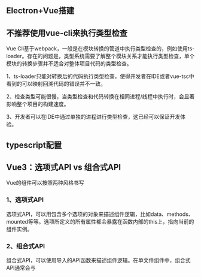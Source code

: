 ## Electron+Vue搭建







## 不推荐使用vue-cli来执行类型检查

Vue Cli基于webpack，一般是在模块转换的管道中执行类型检查的，例如使用ts-loader。存在的问题是，类型系统需要了解整个模块关系才能执行类型检查，单个模块的转换步骤并不适合对整体项目代码的类型检查。

1、ts-loader只能对转换后的代码执行类型检查，使得开发者在IDE或者vue-tsc中看到的可以映射回溯代码的错误并不一致。

2、检查类型可能很慢，当类型检查和代码转换在相同进程/线程中执行时，会显著影响整个项目的构建速度。

3、开发者可以在IDE中通过单独的进程进行类型检查，这已经可以保证开发体验。



## typescript配置







## Vue3：选项式API vs 组合式API

Vue的组件可以按照两种风格书写

### 1、选项式API

选项式API，可以用包含多个选项的对象来描述组件逻辑，比如data、methods、mounted等等。选项所定义的所有属性都会暴露在函数内部的this上，指向当前的组件实例。

### 2、组合式API

组合式API，可以使用导入的API函数来描述组件逻辑。在单文件组件中，组合式API通常会与<script setup>搭配使用。setup是一个标识，告诉Vue需要在编译时进行转换，来减少使用组合式API时的样板代码。



这两种API风格只是同一个底层系统所提供的两套不同的接口。实际上选项式API也是组合式API实现的。

选项式API以“组件实例”的概念为中心，风格上更接近于基于类的开发风格。

组合式API的核心是直接在函数作用域内定义响应式状态变量，并将从多个函数中得到的状态组合起来处理复杂问题，这种形式更为自由，但是需要对Vue的响应式系统有更深的理解，他的灵活性也使得阻止和重用逻辑的模式变得更强大。







## vite-plugin-electron插件搭建electron开发环境







## eslint tsconfig prettier的相关配置

